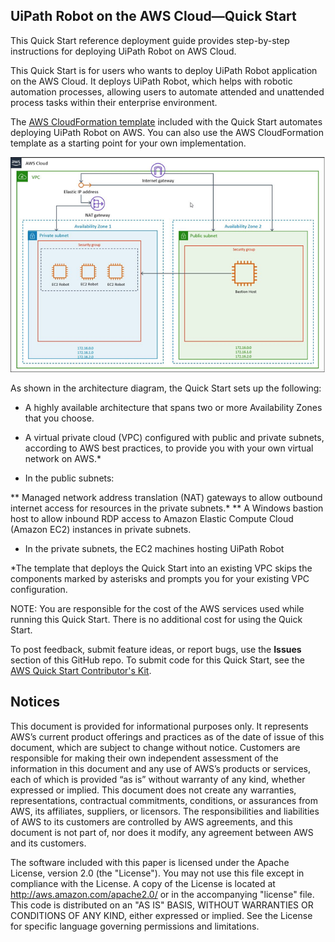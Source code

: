 ## UiPath Robot on the AWS Cloud—Quick Start

This Quick Start reference deployment guide provides step-by-step instructions for deploying UiPath Robot on AWS Cloud.

This Quick Start is for users who wants to deploy UiPath Robot application on the AWS Cloud. It deploys UiPath Robot, which helps with robotic automation processes, allowing users to automate attended and unattended process tasks within their enterprise environment. 

The [AWS CloudFormation template](https://console.aws.amazon.com/cloudformation/home?region=us-east-1#/stacks/create/template?stackName=uipath&templateURL=https://aws-quickstart.s3.amazonaws.com/quickstart-uipath-robot/templates/main.template.yaml) included with the Quick Start automates deploying UiPath Robot on AWS. You can also use the AWS CloudFormation template as a starting point for your own implementation.

![Quick Start architecture for UiPath Robot on AWS](./UiPath-Robot-arch.png)

As shown in the architecture diagram, the Quick Start sets up the following:

* A highly available architecture that spans two or more Availability Zones that you choose.
* A virtual private cloud (VPC) configured with public and private subnets, according to AWS best practices, to provide you with your own virtual network on AWS.*

* In the public subnets:

** Managed network address translation (NAT) gateways to allow outbound internet access for resources in the private subnets.*
** A Windows bastion host to allow inbound RDP access to Amazon Elastic Compute Cloud (Amazon EC2) instances in private subnets.

* In the private subnets, the EC2 machines hosting UiPath Robot

*The template that deploys the Quick Start into an existing VPC skips the components marked by asterisks and prompts you for your existing VPC configuration.

NOTE: You are responsible for the cost of the AWS services used while running this Quick Start. There is no additional cost for using the Quick Start.

To post feedback, submit feature ideas, or report bugs, use the **Issues** section of this GitHub repo. 
To submit code for this Quick Start, see the [AWS Quick Start Contributor's Kit](https://aws-quickstart.github.io/).

## Notices
This document is provided for informational purposes only. It represents AWS’s current product offerings and practices as of the date of issue of this document, which are subject to change without notice. Customers are responsible for making their own independent assessment of the information in this document and any use of AWS’s products or services, each of which is provided “as is” without warranty of any kind, whether expressed or implied. This document does not create any warranties, representations, contractual commitments, conditions, or assurances from AWS, its affiliates, suppliers, or licensors. The responsibilities and liabilities of AWS to its customers are controlled by AWS agreements, and this document is not part of, nor does it modify, any agreement between AWS and its customers.

The software included with this paper is licensed under the Apache License, version 2.0 (the "License"). You may not use this file except in compliance with the License. A copy of the License is located at http://aws.amazon.com/apache2.0/ or in the accompanying "license" file. This code is distributed on an "AS IS" BASIS, WITHOUT WARRANTIES OR CONDITIONS OF ANY KIND, either expressed or implied. See the License for specific language governing permissions and limitations.
